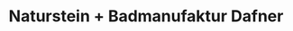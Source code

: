 ---
title: "Naturstein + Badmanufaktur Dafner"
url: /woerth-an-der-donau/naturstein-badmanufaktur-dafner/
shop: Badezimmer
---